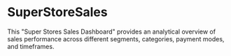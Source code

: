 # SuperStoreSales
This "Super Stores Sales Dashboard" provides an analytical overview of sales performance across different segments, categories, payment modes, and timeframes.
